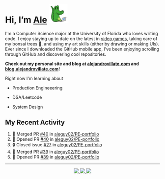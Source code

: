 <!---
Credit to @wei and @AlexanderWangY for inspiration
--->

<p>
  <h1>
    Hi, I’m <a href="https://github.com/aleguy02">Ale</a>
    <img src="public/images/gator.png" width="60">
  </h1>
<p/>

I'm a Computer Science major at the University of Florida who loves writing code.
I enjoy staying up to date on the latest in <a href="https://www.youtube.com/c/SkillUp" target="_blank">video games</a>, 
taking care of my bonsai trees 🌱, 
and using my art skills (either by drawing or making UIs).
Ever since I downloaded the GitHub mobile app, I’ve been enjoying scrolling through GitHub and discovering cool repositories.

**Check out my personal site and blog at [alejandrovillate.com](https://alejandrovillate.com) and [blog.alejandrovillate.com](https://blog.alejandrovillate.com)!**


Right now I'm learning about
- Production Engineeering
- DSA/Leetcode
- System Design

  <!--- TODO: add button to follow profile here --->

<h2>My Recent Activity</h2>

<!--START_SECTION:activity-->
1. 🎉 Merged PR [#40](https://github.com/aleguy02/PE-portfolio/pull/40) in [aleguy02/PE-portfolio](https://github.com/aleguy02/PE-portfolio)
2. 💪 Opened PR [#40](https://github.com/aleguy02/PE-portfolio/pull/40) in [aleguy02/PE-portfolio](https://github.com/aleguy02/PE-portfolio)
3. 🔒 Closed issue [#27](https://github.com/aleguy02/PE-portfolio/issues/27) in [aleguy02/PE-portfolio](https://github.com/aleguy02/PE-portfolio)
4. 🎉 Merged PR [#39](https://github.com/aleguy02/PE-portfolio/pull/39) in [aleguy02/PE-portfolio](https://github.com/aleguy02/PE-portfolio)
5. 💪 Opened PR [#39](https://github.com/aleguy02/PE-portfolio/pull/39) in [aleguy02/PE-portfolio](https://github.com/aleguy02/PE-portfolio)
<!--END_SECTION:activity-->


-----
<p align="center">
  <a href="https://github.com/aleguy02">
    <img src="https://img.shields.io/badge/github-@aleguy02-211F1F?logo=github&logoColor=white&style=flat-square" />
  </a>
  <a href="https://www.linkedin.com/in/alejandrovillate1/">
    <img src="https://img.shields.io/badge/linkedin-Alejandro_Villate-0072B1?logo=linkedin&style=flat-square" />
  </a>
  <a href="https://www.alejandrovillate.com">
    <img src="https://img.shields.io/badge/me-327d47" />
  </a>
</p>
